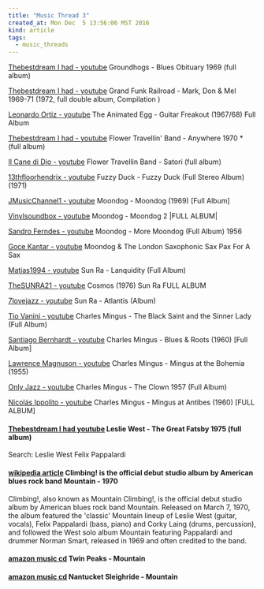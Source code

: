 ```yaml
---
title: "Music Thread 3"
created_at: Mon Dec  5 13:56:06 MST 2016
kind: article
tags:
  - music_threads
---
```


<a href="https://www.youtube.com/watch?v=bm897vwgxfI" target="_blank">Thebestdream I had - youtube</a>
Groundhogs - Blues Obituary 1969 (full album)

<a href="https://www.youtube.com/watch?v=r4iCq5xUpOc" target="_blank">Thebestdream I had - youtube</a>
Grand Funk Railroad - Mark, Don & Mel 1969-71 (1972, full double album, Compilation )

<a href="https://www.youtube.com/watch?v=jUjULOcg4dg" target="_blank">Leonardo Ortiz - youtube</a>
The Animated Egg - Guitar Freakout (1967/68) Full Album

<a href="https://www.youtube.com/watch?v=ahxIUdM-eCI" target="_blank">Thebestdream I had - youtube</a>
Flower Travellin' Band - Anywhere 1970 * (full album)

<a href="https://www.youtube.com/watch?v=BxB55yaWG-I" target="_blank">Il Cane di Dio - youtube</a>
Flower Travellin Band - Satori (full album)

<a href="https://www.youtube.com/watch?v=4LZFm82OgTk" target="_blank">13thfloorhendrix - youtube</a>
Fuzzy Duck - Fuzzy Duck (Full Stereo Album) (1971)

<a href="https://www.youtube.com/watch?v=aK0yv9ME-h8" target="_blank">JMusicChannel1 - youtube</a>
Moondog - Moondog (1969) [Full Album]

<a href="https://www.youtube.com/watch?v=OwBGtgoVPLs" target="_blank">Vinylsoundbox - youtube</a>
Moondog - Moondog 2 |FULL ALBUM|

<a href="https://www.youtube.com/watch?v=2-6vpC1yD28" target="_blank">Sandro Ferndes - youtube</a>
Moondog - More Moondog (Full Album) 1956

<a href="https://www.youtube.com/watch?v=eZKk9mbu8A8" target="_blank">Goce Kantar - youtube</a>
Moondog & The London Saxophonic Sax Pax For A Sax

<a href="https://www.youtube.com/watch?v=rMdf9AL_6Bw" target="_blank">Matias1994 - youtube</a>
Sun Ra - Lanquidity (Full Album)

<a href="https://www.youtube.com/watch?v=GE4YdzQaAiI" target="_blank">TheSUNRA21 - youtube</a>
Cosmos (1976) Sun Ra FULL ALBUM

<a href="https://www.youtube.com/watch?v=Lxuok0GpSxo" target="_blank">7lovejazz - youtube</a>
Sun Ra - Atlantis (Album)

<a href="https://www.youtube.com/watch?v=zFA0FYQo0Gg" target="_blank">Tio Vanini - youtube</a>
Charles Mingus - The Black Saint and the Sinner Lady (Full Album)

<a href="https://www.youtube.com/watch?v=Y9KcMfQhn6w" target="_blank">Santiago Bernhardt - youtube</a>
Charles Mingus - Blues & Roots (1960) [Full Album]

<a href="https://www.youtube.com/watch?v=7OMjgu7U3dQ" target="_blank">Lawrence Magnuson - youtube</a>
Charles Mingus - Mingus at the Bohemia (1955)

<a href="https://www.youtube.com/watch?v=KESFYXQwCYA" target="_blank">Only Jazz - youtube</a>
Charles Mingus - The Clown 1957 (Full Album)

<a href="https://www.youtube.com/watch?v=8Z0aFAIvlc4" target="_blank">Nicolás Ippolito - youtube</a>
Charles Mingus - Mingus at Antibes (1960) [FULL ALBUM]

<h4>
  <a href="https://www.youtube.com/watch?v=re1jbIDJv48" target="_blank">Thebestdream I had youtube</a>
  Leslie West - The Great Fatsby 1975 (full album)
</h4>

Search: Leslie West Felix Pappalardi

<h4>
  <a href="https://en.wikipedia.org/wiki/Climbing!" target="_blank">wikipedia article</a>
  Climbing! is the official debut studio album by American blues rock band Mountain - 1970
</h4>

Climbing!, also known as Mountain Climbing!, is the official debut
studio album by American blues rock band Mountain. Released on March
7, 1970, the album featured the 'classic' Mountain lineup of Leslie
West (guitar, vocals), Felix Pappalardi (bass, piano) and Corky Laing
(drums, percussion), and followed the West solo album Mountain featuring
Pappalardi and drummer Norman Smart, released in 1969 and often credited
to the band.

<h4>
  <a href="https://www.amazon.com/Twin-Peaks-Mountain/dp/B0012GMWT8" target="_blank">amazon music cd</a>
  Twin Peaks - Mountain
</h4>

<h4>
  <a href="https://www.amazon.com/Nantucket-Sleighride-Mountain/dp/B0045DO7ZW" target="_blank">amazon music cd</a>
  Nantucket Sleighride - Mountain
</h4>

<!--
html boilerplate
<a href="" target="_blank"></a>
<a name=""></a>
<img src="" width="400px">
<ul>
  <li></li>
</ul>
<pre>
</pre>
<pre><code>
</code></pre>
<math xmlns='http://www.w3.org/1998/Math/MathML' display='block'>
</math>
-->
